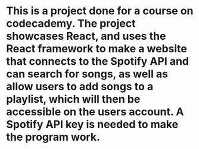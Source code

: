 # This is a project done for a course on codecademy. The project showcases React, and uses the React framework to make a website that connects to the Spotify API and can search for songs, as well as allow users to add songs to a playlist, which will then be accessible on the users account. A Spotify API key is needed to make the program work.
